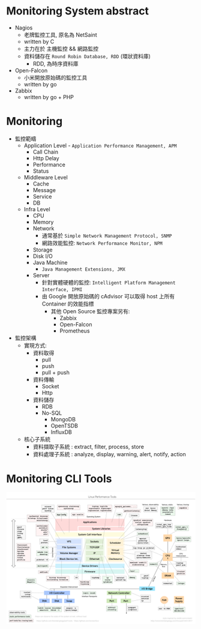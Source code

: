 # Monitoring System abstract

- Nagios
  - 老牌監控工具, 原名為 NetSaint
  - written by C
  - 主力在於 主機監控 && 網路監控
  - 資料儲存在 `Round Robin Database, RDD` (環狀資料庫)
    - RDD, 為時序資料庫
- Open-Falcon
  - 小米開放原始碼的監控工具
  - written by go
- Zabbix
  - written by go + PHP

# Monitoring

- 監控範疇
  - Application Level - `Application Performance Management, APM`
    - Call Chain
    - Http Delay
    - Performance
    - Status
  - Middleware Level
    - Cache
    - Message
    - Service
    - DB
  - Infra Level
    - CPU
    - Memory
    - Network
      - 通常基於 `Simple Network Management Protocol, SNMP`
      - 網路效能監控: `Network Performance Monitor, NPM`
    - Storage
    - Disk I/O
    - Java Machine
      - `Java Management Extensions, JMX`
    - Server
      - 針對實體硬體的監控: `Intelligent Platform Management Interface, IPMI`
      - 由 Google 開放原始碼的 cAdvisor 可以取得 host 上所有 Container 的效能指標
        - 其他 Open Source 監控專案另有:
          - Zabbix
          - Open-Falcon
          - Prometheus
- 監控架構
  - 實現方式:
    - 資料取得
      - pull
      - push
      - pull + push
    - 資料傳輸
      - Socket
      - Http
    - 資料儲存
      - RDB
      - No-SQL
        - MongoDB
        - OpenTSDB
        - InfluxDB
  - 核心子系統
    - 資料擷取子系統 : extract, filter, process, store
    - 資料處理子系統 : analyze, display, warning, alert, notify, action

# Monitoring CLI Tools

![linux_perf_tools_full](./img/linux_perf_tools_full.png)
